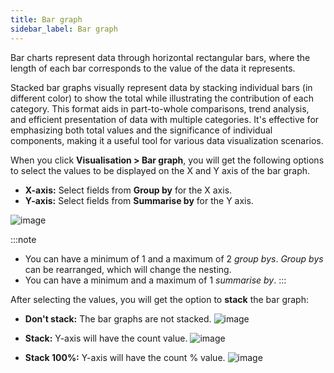 ```yaml
---
title: Bar graph
sidebar_label: Bar graph
---
```


Bar charts represent data through horizontal rectangular bars, where the length of each bar corresponds to the value of the data it represents.
 
Stacked bar graphs visually represent data by stacking individual bars (in different color) to show the total while illustrating the contribution of each category. This format aids in part-to-whole comparisons, trend analysis, and efficient presentation of data with multiple categories. It's effective for emphasizing both total values and the significance of individual components, making it a useful tool for various data visualization scenarios.

When you click **Visualisation > Bar graph**, you will get the following options to select the values to be displayed on the X and Y axis of the bar graph.

- **X-axis:** Select fields from **Group by** for the X axis.
- **Y-axis:** Select fields from **Summarise by** for the Y axis.

![image](https://imgur.com/EAWRLX5.png)

:::note
- You can have a minimum of 1 and a maximum of 2 *group bys*. *Group bys* can be rearranged, which will change the nesting.
- You can have a minimum and a maximum of 1 *summarise by*.
:::

After selecting the values, you will get the option to **stack** the bar graph:

- **Don't stack:** The bar graphs are not stacked.
    ![image](https://imgur.com/Y3IwhH4.png)

- **Stack:** Y-axis will have the count value.
    ![image](https://imgur.com/igKMSSK.png)

- **Stack 100%:** Y-axis will have the count % value.
    ![image](https://imgur.com/kIijMQ7.png)




